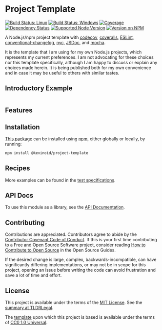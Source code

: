 Project Template
================

[![Build Status: Linux](https://img.shields.io/travis/kevinoid/project-template/master.svg?style=flat&label=build+on+linux)](https://travis-ci.org/kevinoid/project-template)
[![Build Status: Windows](https://img.shields.io/appveyor/ci/kevinoid/project-template/master.svg?style=flat&label=build+on+windows)](https://ci.appveyor.com/project/kevinoid/project-template)
[![Coverage](https://img.shields.io/codecov/c/github/kevinoid/project-template.svg?style=flat)](https://codecov.io/github/kevinoid/project-template?branch=master)
[![Dependency Status](https://img.shields.io/david/kevinoid/project-template.svg?style=flat)](https://david-dm.org/kevinoid/project-template)
[![Supported Node Version](https://img.shields.io/node/v/@kevinoid/project-template.svg?style=flat)](https://www.npmjs.com/package/@kevinoid/project-template)
[![Version on NPM](https://img.shields.io/npm/v/@kevinoid/project-template.svg?style=flat)](https://www.npmjs.com/package/@kevinoid/project-template)

A Node.js/npm project template with [codecov](https://codecov.io/),
[coveralls](https://coveralls.io/), [ESLint](https://eslint.org/),
[conventional-changelog](https://github.com/conventional-changelog/conventional-changelog/tree/master/packages/conventional-changelog-cli),
[nyc](https://github.com/istanbuljs/nyc), [JSDoc](http://usejsdoc.org/), and
[mocha](https://mochajs.org/).

It is the template that I am using for my own Node.js projects, which
represents my current preferences.  I am not advocating for these choices nor
this template specifically, although I am happy to discuss or explain any
choices made herein.  It is being published both for my own convenience and
in case it may be useful to others with similar tastes.

## Introductory Example

```js
```

## Features


## Installation

[This package](https://www.npmjs.com/package/@kevinoid/project-template) can be
installed using [npm](https://www.npmjs.com/), either globally or locally, by
running:

```sh
npm install @kevinoid/project-template
```

## Recipes

More examples can be found in the [test
specifications](https://kevinoid.github.io/project-template/spec).

## API Docs

To use this module as a library, see the [API
Documentation](https://kevinoid.github.io/project-template/api).

## Contributing

Contributions are appreciated.  Contributors agree to abide by the [Contributor
Covenant Code of
Conduct](https://www.contributor-covenant.org/version/1/4/code-of-conduct.html).
If this is your first time contributing to a Free and Open Source Software
project, consider reading [How to Contribute to Open
Source](https://opensource.guide/how-to-contribute/)
in the Open Source Guides.

If the desired change is large, complex, backwards-incompatible, can have
significantly differing implementations, or may not be in scope for this
project, opening an issue before writing the code can avoid frustration and
save a lot of time and effort.

## License

This project is available under the terms of the [MIT License](LICENSE.txt).
See the [summary at TLDRLegal](https://tldrlegal.com/license/mit-license).

The [template](https://github.com/kevinoid/node-project-template) upon which
this project is based is available under the terms of
[CC0 1.0 Universal](https://creativecommons.org/publicdomain/zero/1.0/).
